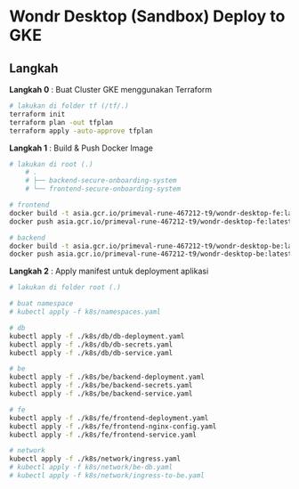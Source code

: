 # Wondr Desktop (Sandbox) Deploy to GKE

## Langkah

**Langkah 0** : Buat Cluster GKE menggunakan Terraform

```bash
# lakukan di folder tf (/tf/.) 
terraform init
terraform plan -out tfplan
terraform apply -auto-approve tfplan
```

**Langkah 1** : Build & Push Docker Image

```bash
# lakukan di root (.) 
    # .
    # ├── backend-secure-onboarding-system
    # └── frontend-secure-onboarding-system

# frontend
docker build -t asia.gcr.io/primeval-rune-467212-t9/wondr-desktop-fe:latest ./frontend-secure-onboarding-system
docker push asia.gcr.io/primeval-rune-467212-t9/wondr-desktop-fe:latest

# backend
docker build -t asia.gcr.io/primeval-rune-467212-t9/wondr-desktop-be:latest ./backend-secure-onboarding-system
docker push asia.gcr.io/primeval-rune-467212-t9/wondr-desktop-be:latest
```

**Langkah 2** : Apply manifest untuk deployment aplikasi

```bash
# lakukan di folder root (.)

# buat namespace
# kubectl apply -f k8s/namespaces.yaml

# db
kubectl apply -f ./k8s/db/db-deployment.yaml
kubectl apply -f ./k8s/db/db-secrets.yaml
kubectl apply -f ./k8s/db/db-service.yaml

# be
kubectl apply -f ./k8s/be/backend-deployment.yaml
kubectl apply -f ./k8s/be/backend-secrets.yaml
kubectl apply -f ./k8s/be/backend-service.yaml

# fe
kubectl apply -f ./k8s/fe/frontend-deployment.yaml
kubectl apply -f ./k8s/fe/frontend-nginx-config.yaml
kubectl apply -f ./k8s/fe/frontend-service.yaml

# network
kubectl apply -f ./k8s/network/ingress.yaml
# kubectl apply -f k8s/network/be-db.yaml
# kubectl apply -f k8s/network/ingress-to-be.yaml

```
